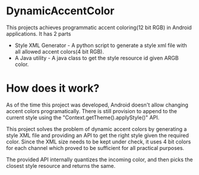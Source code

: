 # DynamicAccentColor
This projects achieves programmatic accent coloring(12 bit RGB) in Android applications. It has 2 parts
* Style XML Generator - A python script to generate a style xml file with all allowed accent colors(4 bit RGB).
* A Java utility - A java class to get the style resource id given ARGB color.

# How does it work?
As of the time this project was developed, Android doesn't allow changing accent colors programatically. There is still provision to append to the current style using the "Context.getTheme().applyStyle()" API.

This project solves the problem of dynamic accent colors by generating a style XML file and providing an API to get the right style given the required color. Since the XML size needs to be kept under check, it uses 4 bit colors for each channel which proved to be sufficient for all practical purposes.

The provided API internally quantizes the incoming color, and then picks the closest style resource and returns the same.
